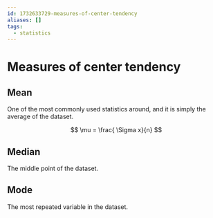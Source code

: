 ```yaml
---
id: 1732633729-measures-of-center-tendency
aliases: []
tags:
  - statistics
---
```


# Measures of center tendency

## Mean

One of the most commonly used statistics around,
and it is simply the average of the dataset.

$$
\mu = \frac{ \Sigma x}{n}
$$

## Median

The middle point of the dataset.

## Mode

The most repeated variable in the dataset.
